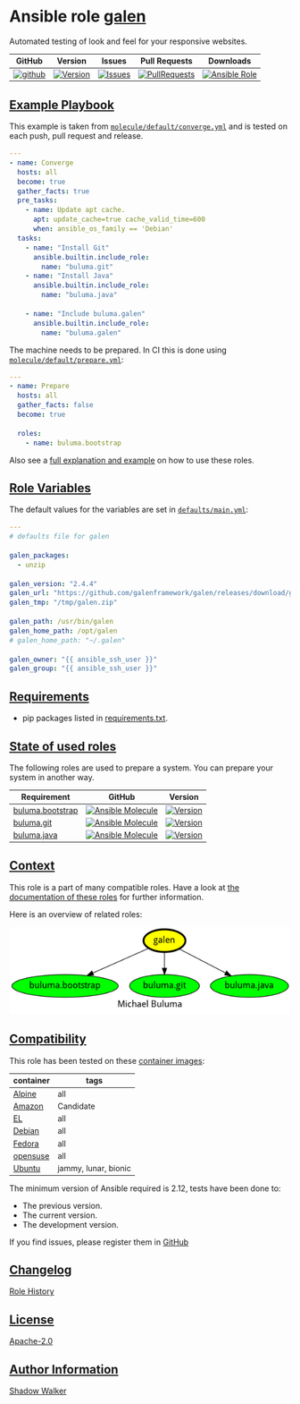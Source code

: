 # Ansible role [galen](https://galaxy.ansible.com/ui/standalone/roles/buluma/galen/documentation)

Automated testing of look and feel for your responsive websites.

|GitHub|Version|Issues|Pull Requests|Downloads|
|------|-------|------|-------------|---------|
|[![github](https://github.com/buluma/ansible-role-galen/actions/workflows/molecule.yml/badge.svg)](https://github.com/buluma/ansible-role-galen/actions/workflows/molecule.yml)|[![Version](https://img.shields.io/github/release/buluma/ansible-role-galen.svg)](https://github.com/buluma/ansible-role-galen/releases/)|[![Issues](https://img.shields.io/github/issues/buluma/ansible-role-galen.svg)](https://github.com/buluma/ansible-role-galen/issues/)|[![PullRequests](https://img.shields.io/github/issues-pr-closed-raw/buluma/ansible-role-galen.svg)](https://github.com/buluma/ansible-role-galen/pulls/)|[![Ansible Role](https://img.shields.io/ansible/role/d/buluma/galen)](https://galaxy.ansible.com/ui/standalone/roles/buluma/galen/documentation)|

## [Example Playbook](#example-playbook)

This example is taken from [`molecule/default/converge.yml`](https://github.com/buluma/ansible-role-galen/blob/master/molecule/default/converge.yml) and is tested on each push, pull request and release.

```yaml
---
- name: Converge
  hosts: all
  become: true
  gather_facts: true
  pre_tasks:
    - name: Update apt cache.
      apt: update_cache=true cache_valid_time=600
      when: ansible_os_family == 'Debian'
  tasks:
    - name: "Install Git"
      ansible.builtin.include_role:
        name: "buluma.git"
    - name: "Install Java"
      ansible.builtin.include_role:
        name: "buluma.java"

    - name: "Include buluma.galen"
      ansible.builtin.include_role:
        name: "buluma.galen"
```

The machine needs to be prepared. In CI this is done using [`molecule/default/prepare.yml`](https://github.com/buluma/ansible-role-galen/blob/master/molecule/default/prepare.yml):

```yaml
---
- name: Prepare
  hosts: all
  gather_facts: false
  become: true

  roles:
    - name: buluma.bootstrap
```

Also see a [full explanation and example](https://buluma.github.io/how-to-use-these-roles.html) on how to use these roles.

## [Role Variables](#role-variables)

The default values for the variables are set in [`defaults/main.yml`](https://github.com/buluma/ansible-role-galen/blob/master/defaults/main.yml):

```yaml
---
# defaults file for galen

galen_packages:
  - unzip

galen_version: "2.4.4"
galen_url: "https://github.com/galenframework/galen/releases/download/galen-{{ galen_version }}/galen-bin-{{ galen_version }}.zip"
galen_tmp: "/tmp/galen.zip"

galen_path: /usr/bin/galen
galen_home_path: /opt/galen
# galen_home_path: "~/.galen"

galen_owner: "{{ ansible_ssh_user }}"
galen_group: "{{ ansible_ssh_user }}"
```

## [Requirements](#requirements)

- pip packages listed in [requirements.txt](https://github.com/buluma/ansible-role-galen/blob/master/requirements.txt).

## [State of used roles](#state-of-used-roles)

The following roles are used to prepare a system. You can prepare your system in another way.

| Requirement | GitHub | Version |
|-------------|--------|--------|
|[buluma.bootstrap](https://galaxy.ansible.com/buluma/bootstrap)|[![Ansible Molecule](https://github.com/buluma/ansible-role-bootstrap/actions/workflows/molecule.yml/badge.svg)](https://github.com/buluma/ansible-role-bootstrap/actions/workflows/molecule.yml)|[![Version](https://img.shields.io/github/release/buluma/ansible-role-bootstrap.svg)](https://github.com/shadowwalker/ansible-role-bootstrap)|
|[buluma.git](https://galaxy.ansible.com/buluma/git)|[![Ansible Molecule](https://github.com/buluma/ansible-role-git/actions/workflows/molecule.yml/badge.svg)](https://github.com/buluma/ansible-role-git/actions/workflows/molecule.yml)|[![Version](https://img.shields.io/github/release/buluma/ansible-role-git.svg)](https://github.com/shadowwalker/ansible-role-git)|
|[buluma.java](https://galaxy.ansible.com/buluma/java)|[![Ansible Molecule](https://github.com/buluma/ansible-role-java/actions/workflows/molecule.yml/badge.svg)](https://github.com/buluma/ansible-role-java/actions/workflows/molecule.yml)|[![Version](https://img.shields.io/github/release/buluma/ansible-role-java.svg)](https://github.com/shadowwalker/ansible-role-java)|

## [Context](#context)

This role is a part of many compatible roles. Have a look at [the documentation of these roles](https://buluma.github.io/) for further information.

Here is an overview of related roles:

![dependencies](https://raw.githubusercontent.com/buluma/ansible-role-galen/png/requirements.png "Dependencies")

## [Compatibility](#compatibility)

This role has been tested on these [container images](https://hub.docker.com/u/buluma):

|container|tags|
|---------|----|
|[Alpine](https://hub.docker.com/r/buluma/alpine)|all|
|[Amazon](https://hub.docker.com/r/buluma/amazonlinux)|Candidate|
|[EL](https://hub.docker.com/r/buluma/enterpriselinux)|all|
|[Debian](https://hub.docker.com/r/buluma/debian)|all|
|[Fedora](https://hub.docker.com/r/buluma/fedora)|all|
|[opensuse](https://hub.docker.com/r/buluma/opensuse)|all|
|[Ubuntu](https://hub.docker.com/r/buluma/ubuntu)|jammy, lunar, bionic|

The minimum version of Ansible required is 2.12, tests have been done to:

- The previous version.
- The current version.
- The development version.

If you find issues, please register them in [GitHub](https://github.com/buluma/ansible-role-galen/issues)

## [Changelog](#changelog)

[Role History](https://github.com/buluma/ansible-role-galen/blob/master/CHANGELOG.md)

## [License](#license)

[Apache-2.0](https://github.com/buluma/ansible-role-galen/blob/master/LICENSE)

## [Author Information](#author-information)

[Shadow Walker](https://buluma.github.io/)
